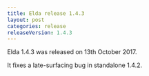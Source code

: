 ```yaml
---
title: Elda release 1.4.3
layout: post
categories: release
releaseVersion: 1.4.3
---
```


Elda 1.4.3 was released on 13th October 2017.

It fixes a late-surfacing bug in standalone 1.4.2.


